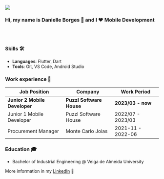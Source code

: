 ![](https://img.shields.io/github/followers/daniellegmborges?style=social) 

### Hi, my name is Danielle Borges 👋 and I ❤️ Mobile Development
<br><br>
### Skills 🛠️
- **Languages**: Flutter, Dart
- **Tools**: Git, VS Code, Android Studio

### Work experience 👔
| Job Position           | Company         | Work Period       |
| ---------------------- | --------------- | ----------------------------- |
| **Junior 2 Mobile Developer** | **Puzzl Software House** | **2023/03 - now** |
| Junior 1 Mobile Developer        | Puzzl Software House     | 2022/07 - 2023/03 |
| Procurement Manager          |  Monte Carlo Joias       | 2021-11 - 2022-06 |


### Education 🎓
- Bachelor of Industrial Engineering @ Veiga de Almeida University

More information in my [LinkedIn](https://www.linkedin.com/in/daniellegmborges/) 🚀
